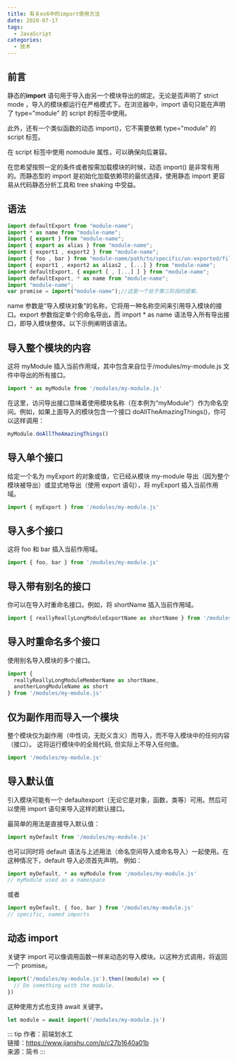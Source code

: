 ```yaml
---
title: 有关es6中的import使用方法
date: 2020-07-17
tags:
  - JavaScript
categories:
  - 技术
---
```


## 前言

静态的**import** 语句用于导入由另一个模块导出的绑定。无论是否声明了 strict mode ，导入的模块都运行在严格模式下。在浏览器中，import 语句只能在声明了 type="module" 的 script 的标签中使用。

此外，还有一个类似函数的动态 import()，它不需要依赖 type="module" 的 script 标签。

在 script 标签中使用 nomodule 属性，可以确保向后兼容。

在您希望按照一定的条件或者按需加载模块的时候，动态 import() 是非常有用的。而静态型的 import 是初始化加载依赖项的最优选择，使用静态 import 更容易从代码静态分析工具和 tree shaking 中受益。

## 语法

```js
import defaultExport from "module-name";
import * as name from "module-name";
import { export } from "module-name";
import { export as alias } from "module-name";
import { export1 , export2 } from "module-name";
import { foo , bar } from "module-name/path/to/specific/un-exported/file";
import { export1 , export2 as alias2 , [...] } from "module-name";
import defaultExport, { export [ , [...] ] } from "module-name";
import defaultExport, * as name from "module-name";
import "module-name";
var promise = import("module-name");//这是一个处于第三阶段的提案。
```

name 参数是“导入模块对象”的名称，它将用一种名称空间来引用导入模块的接口。export 参数指定单个的命名导出，而 import \* as name 语法导入所有导出接口，即导入模块整体。以下示例阐明该语法。

## 导入整个模块的内容

这将 myModule 插入当前作用域，其中包含来自位于/modules/my-module.js 文件中导出的所有接口。

```js
import * as myModule from '/modules/my-module.js'
```

在这里，访问导出接口意味着使用模块名称（在本例为“myModule”）作为命名空间。例如，如果上面导入的模块包含一个接口 doAllTheAmazingThings()，你可以这样调用：

```js
myModule.doAllTheAmazingThings()
```

## 导入单个接口

给定一个名为 myExport 的对象或值，它已经从模块 my-module 导出（因为整个模块被导出）或显式地导出（使用 export 语句），将 myExport 插入当前作用域。

```js
import { myExport } from '/modules/my-module.js'
```

## 导入多个接口

这将 foo 和 bar 插入当前作用域。

```js
import { foo, bar } from '/modules/my-module.js'
```

## 导入带有别名的接口

你可以在导入时重命名接口。例如，将 shortName 插入当前作用域。

```js
import { reallyReallyLongModuleExportName as shortName } from '/modules/my-module.js'
```

## 导入时重命名多个接口

使用别名导入模块的多个接口。

```js
import {
  reallyReallyLongModuleMemberName as shortName,
  anotherLongModuleName as short
} from '/modules/my-module.js'
```

## 仅为副作用而导入一个模块

整个模块仅为副作用（中性词，无贬义含义）而导入，而不导入模块中的任何内容（接口）。 这将运行模块中的全局代码, 但实际上不导入任何值。

```js
import '/modules/my-module.js'
```

## 导入默认值

引入模块可能有一个 defaultexport（无论它是对象，函数，类等）可用。然后可以使用 import 语句来导入这样的默认接口。

最简单的用法是直接导入默认值：

```js
import myDefault from '/modules/my-module.js'
```

也可以同时将 default 语法与上述用法（命名空间导入或命名导入）一起使用。在这种情况下，default 导入必须首先声明。 例如：

```js
import myDefault, * as myModule from '/modules/my-module.js'
// myModule used as a namespace
```

或者

```js
import myDefault, { foo, bar } from '/modules/my-module.js'
// specific, named imports
```

## 动态 import

关键字 import 可以像调用函数一样来动态的导入模块。以这种方式调用，将返回一个 promise。

```js
import('/modules/my-module.js').then((module) => {
  // Do something with the module.
})
```

这种使用方式也支持 await 关键字。

```js
let module = await import('/modules/my-module.js')
```

::: tip
作者：前端划水工 <br>
链接：https://www.jianshu.com/p/c27b1640a01b <br>
来源：简书
:::
